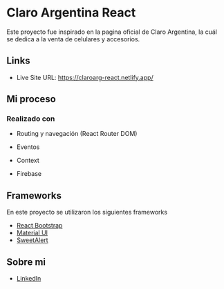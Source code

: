 # Claro Argentina React

Este proyecto fue inspirado en la pagina oficial de Claro Argentina, la cuál se dedica a la venta de celulares y accesorios.

## Links

- Live Site URL: https://claroarg-react.netlify.app/

## Mi proceso

### Realizado con

- Routing y navegación (React Router DOM)

- Eventos

- Context

- Firebase

## Frameworks

En este proyecto se utilizaron los siguientes frameworks

- [React Bootstrap](https://react-bootstrap.github.io/)
- [Material UI](https://mui.com/)
- [SweetAlert](https://sweetalert2.github.io/)

## Sobre mi

- [LinkedIn](https://www.linkedin.com/in/franciscoleiva14/)
